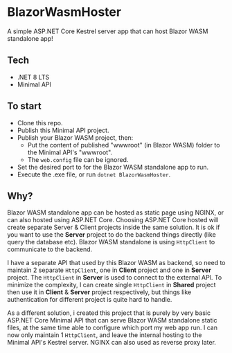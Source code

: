 # BlazorWasmHoster
A simple ASP.NET Core Kestrel server app that can host Blazor WASM standalone app! 

## Tech
- .NET 8 LTS
- Minimal API

## To start
- Clone this repo.
- Publish this Minimal API project.
- Publish your Blazor WASM project, then:
  - Put the content of published "wwwroot" (in Blazor WASM) folder to the Minimal API's "wwwroot".
  - The `web.config` file can be ignored.
- Set the desired port to for the Blazor WASM standalone app to run.
- Execute the .exe file, or run `dotnet BlazorWasmHoster`.

## Why?
Blazor WASM standalone app can be hosted as static page using NGINX, or can also hosted using ASP.NET Core. Choosing ASP.NET Core hosted will create separate Server & Client projects inside the same solution. It is ok if you want to use the <b>Server</b> project to do the backend things directly (like query the database etc). Blazor WASM standalone is using `HttpClient` to communicate to the backend.

I have a separate API that used by this Blazor WASM as backend, so need to maintain 2 separate `HttpClient`, one in <b>Client</b> project and one in <b>Server</b> project. The `HttpClient` in <b>Server</b> is used to connect to the external API. To minimize the complexity, I can create single `HttpClient` in <b>Shared</b> project then use it in <b>Client</b> & <b>Server</b> project respectively, but things like authentication for different project is quite hard to handle.

As a different solution, i created this project that is purely by very basic ASP.NET Core Minimal API that can serve Blazor WASM standalone static files, at the same time able to configure which port my web app run. I can now only maintain 1 `HttpClient`, and leave the internal hosting to the Minimal API's Kestrel server. NGINX can also used as reverse proxy later.



